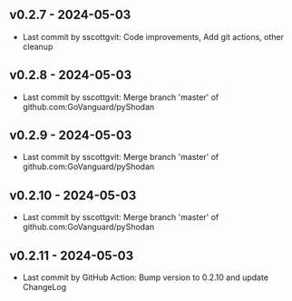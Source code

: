 ## v0.2.7 - 2024-05-03
- Last commit by sscottgvit: Code improvements, Add git actions, other cleanup
## v0.2.8 - 2024-05-03
- Last commit by sscottgvit: Merge branch 'master' of github.com:GoVanguard/pyShodan
## v0.2.9 - 2024-05-03
- Last commit by sscottgvit: Merge branch 'master' of github.com:GoVanguard/pyShodan
## v0.2.10 - 2024-05-03
- Last commit by sscottgvit: Merge branch 'master' of github.com:GoVanguard/pyShodan
## v0.2.11 - 2024-05-03
- Last commit by GitHub Action: Bump version to 0.2.10 and update ChangeLog
